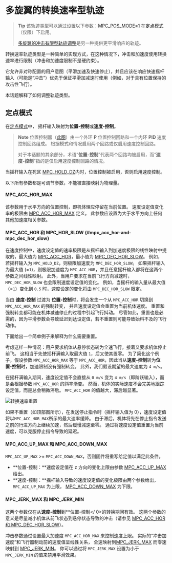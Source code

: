 # 多旋翼的转换速率型轨迹

> **Tip** 该轨迹类型可以通过设置以下参数：[MPC_POS_MODE=1](../advanced_config/parameter_reference.md#MPC_POS_MODE) 在[定点模式](../flight_modes/position_mc.md)（仅限）下启用。
> 
> [多旋翼的冲击有限型轨迹调整](../config_mc/mc_jerk_limited_type_trajectory.md)是另一种提供更平滑响应的轨迹。

转换速率轨迹类型是一种简单的实现方式，在这种情况下，冲击和加速度使用转换速率进行限制（冲击和加速度限制不是硬约束）。

它允许非对称配置的用户意图（平滑加速及快速停止），并且应该在响应快速摇杆输入（可能是“冲击”）优先于保证平滑加减速时使用（例如，对于具有位置保持的攻击性飞行）。

本话题解释了如何调整轨迹类型。

## 定点模式

在[定点模式](../flight_modes/position_mc.md)中， 摇杆输入映射为**位置-控制**或**速度-控制**。

> **Note** 位置控制器（[此图](https://dev.px4.io/master/en/flight_stack/controller_diagrams.html#multicopter-position-controller)）由一个外环 **P** 位置控制回路和一个内环 **PID** 速度控制回路组成。 根据模式和情况启用两个回路或仅启用速度控制回路。
> 
> 对于本话题的其余部分，术语“**位置-控制**”代表两个回路均被启用，而“**速度-控制**”指的是仅启用速度控制回路的情况。

当摇杆输入在死区 [MPC_HOLD_DZ](../advanced_config/parameter_reference.md#MPC_HOLD_DZ)内时，位置控制被启用，否则启用速度控制。

以下所有参数都是可调节参数，不能被直接映射为物理量。

#### MPC_ACC_HOR_MAX

该参数用于水平方向的位置控制，即机体理应停留在当前位置。 速度设定值变化率的极限由 [MPC_ACC_HOR_MAX](../advanced_config/parameter_reference.md#MPC_ACC_HOR_MAX) 定义。 此参数应设置为大于水平方向上任何其他加速度相关参数。

#### MPC_ACC_HOR 和 MPC_HOR_SLOW {#mpc_acc_hor-and-mpc_dec_hor_slow}

在速度控制中，速度设定值的速率极限是从摇杆输入到加速度极限的线性映射中提取的，最大值为 [MPC_ACC_HOR](../advanced_config/parameter_reference.md#MPC_ACC_HOR)，最小值为 [MPC_DEC_HOR_SLOW](../advanced_config/parameter_reference.md#MPC_DEC_HOR_SLOW)。 例如，若摇杆输入为 `MPC_HOLD_DZ`，则极限加速度为 `MPC_DEC_HOR_SLOW`。 如果摇杆输入为最大值 (=`1`)，则极限加速度为 `MPC_ACC_HOR`，并且任意摇杆输入都将在这两个参数之间线性映射。 此外，当用户要求在当前飞行方向减速时，`MPC_DEC_HOR_SLOW` 也会限制速度设定值的变化。 例如，当摇杆的输入量从最大值（=`1`）变化到 `0.5` 时，速度设定的变化将由 `MPC_DEC_HOR_SLOW` 限定。

当由 **速度-控制** 过渡为 **位置-控制**时，将会发生一个从 `MPC_ACC_HOR` 切换到 `MPC_ACC_HOR_MAX` 的强制转变， 并且速度设定值会重置为当前机体速度。 重置和强制转变都可能在机体减速停止的过程中引起飞行抖动。 尽管如此，重置也是必需的，因为平滑参数会导致延迟到达设定值，若不重置则可能导致始料不及的飞行动作。

下面给出一个简单例子来解释为什么需要重置。

考虑这样一种情况：用户要求机体从悬停状态转为全速飞行，接着又要求机体停止前飞。 这相当于先使摇杆满输入取最大值 `1`，后又使其置零。 为了简化这个例子，假设参数 `MPC_ACC_HOR_MAX` 等于 `MPC_ACC_HOR`，因此当从**速度-控制**转为**位置-控制**时，加速限制没有强制转变。 此外，我们假设期望的最大速度为 `4 m/s`。

在摇杆满输入期间，速度设定值不会直接从 `0 m/s` 变为 `4 m/s`（即阶跃输入），而是会根据参数 `MPC_ACC_HOR` 的斜率渐变。 然而，机体的实际速度不会完美地跟踪设定值，而是总会稍微滞后。 `MPC_ACC_HOR` 的值越大，滞后越显著。

![转换速率重置](../../images/slewrate_reset.svg)

如果不重置（如顶部图所示），在发送停止指令时（摇杆输入值为 0），速度设定值将以` MPC_ACC_HOR_MAX `所示的最大速率缓降。 由于滞后，机体将先在停止指令发送之前的行进方向上继续加速，然后缓慢减速至零。 通过将速度设定值重置为当前速度，可以克服停止指令导致的延迟。

#### MPC_ACC_UP_MAX 和 MPC_ACC_DOWN_MAX

`MPC_ACC_UP_MAX` >= `MPC_ACC_DOWN_MAX`，否则固件将重写给定值以满足此条件。

- **位置-控制：**速度设定值在 z 方向的变化上限由参数 [MPC_ACC_UP_MAX](../advanced_config/parameter_reference.md#MPC_ACC_UP_MAX) 给出。
- **速度-控制：**摇杆输入导致的速度设定值的变化极限由两个参数给出， `MPC_ACC_UP_MAX` 为上限， [MPC_ACC_DOWN_MAX](../advanced_config/parameter_reference.md#MPC_ACC_DOWN_MAX) 为下限。

#### MPC_JERK_MAX 和 MPC_JERK_MIN

这两个参数仅在从**速度-控制**到**位置-控制</ 0>的转换期间有效。 这两个参数的意义是尽量减小机体从前飞状态到悬停状态导致的冲击（请参见 [MPC_ACC_HOR 和 MPC_DEC_HOR_SLOW](#mpc_acc_hor-and-mpc_dec_hor_slow)）。</p> 

冲击参数通过设置最大加速度 `MPC_ACC_HOR_MAX` 来控制速度上限。 实际的“冲击加速度”和飞行器制动前的速度值呈线性关系， 全速映射到[MPC_JERK_MAX](../advanced_config/parameter_reference.md#MPC_JERK_MAX) 而零速映射到 [MPC_JERK_MIN](../advanced_config/parameter_reference.md#MPC_JERK_MIN)。 你可以通过将 `MPC_JERK_MAX` 设置为小于 `MPC_JERK_MIN` 的值来禁用平滑效果。
